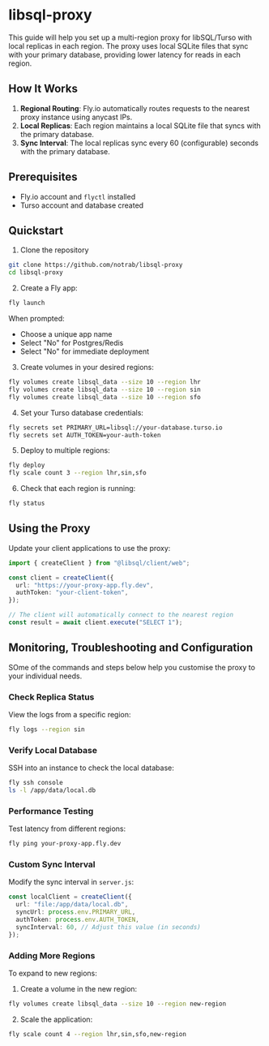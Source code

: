 # libsql-proxy

This guide will help you set up a multi-region proxy for libSQL/Turso with local replicas in each region. The proxy uses local SQLite files that sync with your primary database, providing lower latency for reads in each region.

## How It Works

1. **Regional Routing**: Fly.io automatically routes requests to the nearest proxy instance using anycast IPs.
2. **Local Replicas**: Each region maintains a local SQLite file that syncs with the primary database.
3. **Sync Interval**: The local replicas sync every 60 (configurable) seconds with the primary database.

## Prerequisites

- Fly.io account and `flyctl` installed
- Turso account and database created

## Quickstart

1. Clone the repository

```bash
git clone https://github.com/notrab/libsql-proxy
cd libsql-proxy
```

2. Create a Fly app:

```bash
fly launch
```

When prompted:

- Choose a unique app name
- Select "No" for Postgres/Redis
- Select "No" for immediate deployment

3. Create volumes in your desired regions:

```bash
fly volumes create libsql_data --size 10 --region lhr
fly volumes create libsql_data --size 10 --region sin
fly volumes create libsql_data --size 10 --region sfo
```

4. Set your Turso database credentials:

```bash
fly secrets set PRIMARY_URL=libsql://your-database.turso.io
fly secrets set AUTH_TOKEN=your-auth-token
```

5. Deploy to multiple regions:

```bash
fly deploy
fly scale count 3 --region lhr,sin,sfo
```

6. Check that each region is running:

```bash
fly status
```

## Using the Proxy

Update your client applications to use the proxy:

```ts
import { createClient } from "@libsql/client/web";

const client = createClient({
  url: "https://your-proxy-app.fly.dev",
  authToken: "your-client-token",
});

// The client will automatically connect to the nearest region
const result = await client.execute("SELECT 1");
```

## Monitoring, Troubleshooting and Configuration

SOme of the commands and steps below help you customise the proxy to your individual needs.

### Check Replica Status

View the logs from a specific region:

```bash
fly logs --region sin
```

### Verify Local Database

SSH into an instance to check the local database:

```bash
fly ssh console
ls -l /app/data/local.db
```

### Performance Testing

Test latency from different regions:

```bash
fly ping your-proxy-app.fly.dev
```

### Custom Sync Interval

Modify the sync interval in `server.js`:

```ts
const localClient = createClient({
  url: "file:/app/data/local.db",
  syncUrl: process.env.PRIMARY_URL,
  authToken: process.env.AUTH_TOKEN,
  syncInterval: 60, // Adjust this value (in seconds)
});
```

### Adding More Regions

To expand to new regions:

1. Create a volume in the new region:

```bash
fly volumes create libsql_data --size 10 --region new-region
```

2. Scale the application:

```bash
fly scale count 4 --region lhr,sin,sfo,new-region
```
